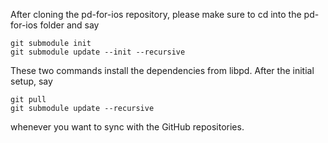
After cloning the pd-for-ios repository, please make sure to cd into the
pd-for-ios folder and say

    git submodule init
	git submodule update --init --recursive

These two commands install the dependencies from libpd.  After the initial
setup, say

    git pull
	git submodule update --recursive

whenever you want to sync with the GitHub repositories.

